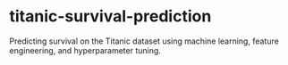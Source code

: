 # titanic-survival-prediction
Predicting survival on the Titanic dataset using machine learning, feature engineering, and hyperparameter tuning.
